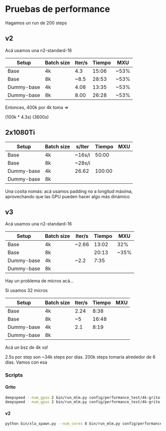 # Pruebas de performance

Hagamos un run de 200 steps

## v2

Acá usamos una n2-standard-16

|Setup         | Batch size  | Iter/s    | Tiempo | MXU   |
|--------------|-------------|-----------|--------|-------|
| Base         |   4k        |  4.3      | 15:06  | ~53%  |
| Base         |   8k        | ~8.5      | 28:53  | ~53%  |
| Dummy-base   |   4k        |  4.08     | 13:35  | ~53%  |
| Dummy-base   |   8k        |  8.00     | 26:28  | ~53%  |


Entonces, 400k por 4k toma =>

(100k * 4.3s) (3600s)

## 2x1080Ti

|Setup         | Batch size  | s/Iter    | Tiempo | MXU   |
|--------------|-------------|-----------|--------|-------|
| Base         |   4k        | ~16s/i    | 50:00  |       |
| Base         |   8k        | ~28s/i    |        |       |
| Dummy-base   |   4k        | 26.62     | 100:00 |       |
| Dummy-base   |   8k        |           |        |       |

Una cosita nomás: acá usamos padding no a longitud máxima, aprovechando que las GPU pueden hacer algo más dinámico

## v3

Acá usamos una n2-standard-16

|Setup         | Batch size  | Iter/s    | Tiempo | MXU   |
|--------------|-------------|-----------|--------|-------|
| Base         |   4k        | ~2.66     | 13:02  | 32%   |
| Base         |   8k        |           | 20:13  |~35%   |
| Dummy-base   |   4k        |~2.2       | 7:35   |       |
| Dummy-base   |   8k        |           |        |       |


Hay un problema de micros acá...

Si usamos 32 micros

|Setup         | Batch size  | Iter/s    | Tiempo | MXU   |
|--------------|-------------|-----------|--------|-------|
| Base         |   4k        | 2.24      |  8:38  |       |
| Base         |   8k        | ~5        |  16:48 |       |
| Dummy-base   |   4k        | 2.1       |  8:19  |       |
| Dummy-base   |   8k        |           |        |       |

Acá un bsz de 4k va!

2.5s por step son ~34k steps por días. 200k steps tomaría alrededor de 6 días. Vamos con esa


### Scripts

#### Grito

```bash
deepspeed --num_gpus 2 bin/run_mlm.py config/performance_test/4k-grito-dummy.json
deepspeed --num_gpus 2 bin/run_mlm.py config/performance_test/4k-grito.json
```

#### v2

```bash
python bin/xla_spawn.py --num_cores 8 bin/run_mlm.py config/performance_test/4k-v2.json
```
